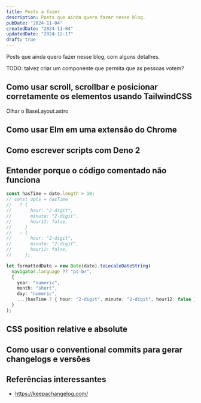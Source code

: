```yaml
---
title: Posts a fazer
description: Posts que ainda quero fazer nesse blog.
pubDate: "2024-11-04"
createdDate: "2024-11-04"
updatedDate: "2024-12-17"
draft: true
---
```


Posts que ainda quero fazer nesse blog, com alguns detalhes.

TODO: talvez criar um componente que permita que as pessoas votem?

## Como usar scroll, scrollbar e posicionar corretamente os elementos usando TailwindCSS

Olhar o BaseLayout.astro

## Como usar Elm em uma extensão do Chrome

## Como escrever scripts com Deno 2

## Entender porque o código comentado não funciona

```typescript
const hasTime = date.length > 10;
// const opts = hasTime
//   ? {
//       hour: "2-digit",
//       minute: "2-digit",
//       hour12: false,
//     }
//   : {
//       hour: "2-digit",
//       minute: "2-digit",
//       hour12: false,
//     };

let formattedDate = new Date(date).toLocaleDateString(
  navigator.language ?? "pt-br",
  {
    year: "numeric",
    month: "short",
    day: "numeric",
    ...(hasTime ? { hour: "2-digit", minute: "2-digit", hour12: false } : {}),
  }
);
```

## CSS position relative e absolute

## Como usar o conventional commits para gerar changelogs e versões

## Referências interessantes

- https://keepachangelog.com/

<Hello />

